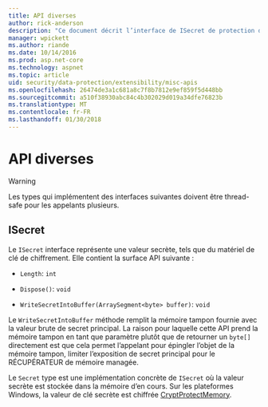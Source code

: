 ```yaml
---
title: API diverses
author: rick-anderson
description: "Ce document décrit l’interface de ISecret de protection de données ASP.NET Core."
manager: wpickett
ms.author: riande
ms.date: 10/14/2016
ms.prod: asp.net-core
ms.technology: aspnet
ms.topic: article
uid: security/data-protection/extensibility/misc-apis
ms.openlocfilehash: 26474de3a1c681a8c7f8b7812e9ef859f5d448bb
ms.sourcegitcommit: a510f38930abc84c4b302029d019a34dfe76823b
ms.translationtype: MT
ms.contentlocale: fr-FR
ms.lasthandoff: 01/30/2018
---
```

# <a name="miscellaneous-apis"></a>API diverses

<a name="data-protection-extensibility-mics-apis"></a>

>[!WARNING]
> Les types qui implémentent des interfaces suivantes doivent être thread-safe pour les appelants plusieurs.

## <a name="isecret"></a>ISecret

Le `ISecret` interface représente une valeur secrète, tels que du matériel de clé de chiffrement. Elle contient la surface API suivante :

* `Length`: `int`

* `Dispose()`: `void`

* `WriteSecretIntoBuffer(ArraySegment<byte> buffer)`: `void`

Le `WriteSecretIntoBuffer` méthode remplit la mémoire tampon fournie avec la valeur brute de secret principal. La raison pour laquelle cette API prend la mémoire tampon en tant que paramètre plutôt que de retourner un `byte[]` directement est que cela permet l’appelant pour épingler l’objet de la mémoire tampon, limiter l’exposition de secret principal pour le RÉCUPÉRATEUR de mémoire managée.

Le `Secret` type est une implémentation concrète de `ISecret` où la valeur secrète est stockée dans la mémoire d’en cours. Sur les plateformes Windows, la valeur de clé secrète est chiffrée [CryptProtectMemory](https://msdn.microsoft.com/library/windows/desktop/aa380262(v=vs.85).aspx).
